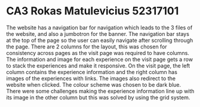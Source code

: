 # CA3 Rokas Matulevicius 52317101
The website has a navigation bar for navigation which leads to the 3 files of the website, and also a jumbotron for the banner. 
The navigation bar stays at the top of the page so the user can easily navigate after scrolling through the page.
There are 2 columns for the layout, this was chosen for consistency across pages as the visit page was required to have columns.
The information and image for each experience on the visit page gets a row to stack the experiences and make it responsive.
On the visit page, the left column contains the experience information and the right column has images of the experiences with links.
The images also redirect to the website when clicked. The colour scheme was chosen to be dark blue. 
There were some challenges making the experience information line up with its image in the other column but this was solved by using the grid system.

